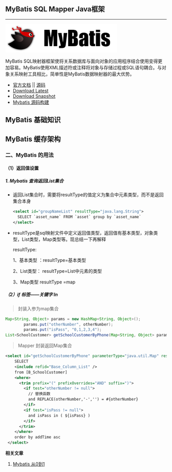 ## MyBatis SQL Mapper Java框架

---

![](./assets/mybatis.png)  

MyBatis SQL映射器框架使将关系数据库与面向对象的应用程序结合使用变得更加容易。MyBatis使用XML描述符或注释将对象与存储过程或SQL语句耦合。与对象关系映射工具相比，简单性是MyBatis数据映射器的最大优势。

- [官方文档](https://mybatis.org/mybatis-3/) || [源码](https://github.com/mybatis/mybatis-3) 
- [Download Latest](https://github.com/mybatis/mybatis-3/releases) 
- [Download Snapshot](https://oss.sonatype.org/content/repositories/snapshots/org/mybatis/mybatis/) 
- [Mybatis 源码构建](https://github.com/tuguangquan/mybatis) 

## MyBatis 基础知识



## MyBatis 缓存架构



### 二、MyBatis 的用法

#### （1）返回值设置

##### 1. Mybatis 查询返回List集合

- 返回List<String>集合时，需要将resultType的值定义为集合中元素类型，而不是返回集合本身

  ```xml
  <select id="groupNameList" resultType="java.lang.String">
  	SELECT `asset_name` FROM `asset` group by `asset_name`
  </select>
  ```

- resultType是sql映射文件中定义返回值类型，返回值有基本类型，对象类型，List类型，Map类型等。现总结一下再解释


  resultType:

  1、基本类型  ：resultType=基本类型

  2、List类型：   resultType=List中元素的类型

  3、Map类型     resultType =map

##### （2）if 标签——关键字 In

> 封装入参为map集合

```java
Map<String, Object> params = new HashMap<String, Object>();
        params.put("otherNumber", otherNumber);
        params.put("isPass", "0,1,2,3,4");
List<SchoolCustomer> getSchoolCustomerByPhone(Map<String, Object> params);

```

> Mapper 封装返回Map集合

```xml
<select id="getSchoolCustomerByPhone" parameterType="java.util.Map" resultMap="BaseResultMap">
  	SELECT
  	<include refid="Base_Column_List" />
  	from [B_SchoolCustomer]
  	<where>
      <trim prefix="(" prefixOverrides="AND" suffix=")">
        <if test="otherNumber != null">
          // 替换函数
          and REPLACE(otherNumber,'-','') = #{otherNumber}
        </if>
        <if test="isPass != null">
	  	  and isPass in ( ${isPass} )
	  	</if>
	  </trim>
    </where>
    order by addTime asc
 </select>
```





**相关文章**

1. [Mybatis 从0到1](https://my.oschina.net/u/4728925/blog/4783514) 



























